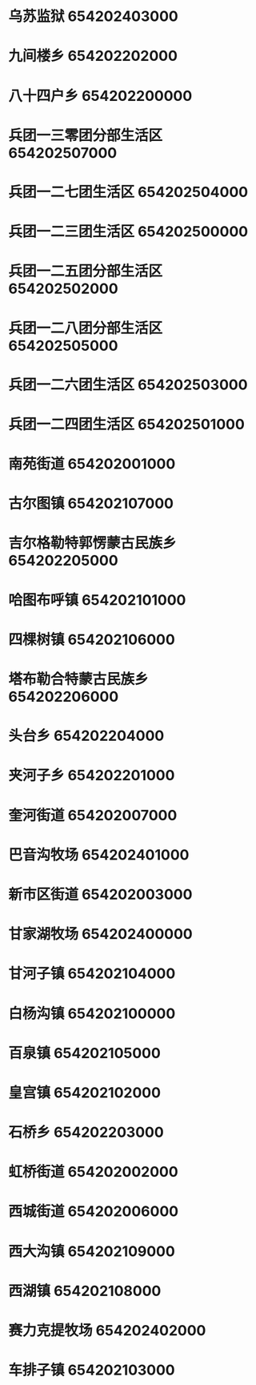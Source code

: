 # 乌苏监狱 654202403000
# 九间楼乡 654202202000
# 八十四户乡 654202200000
# 兵团一三零团分部生活区 654202507000
# 兵团一二七团生活区 654202504000
# 兵团一二三团生活区 654202500000
# 兵团一二五团分部生活区 654202502000
# 兵团一二八团分部生活区 654202505000
# 兵团一二六团生活区 654202503000
# 兵团一二四团生活区 654202501000
# 南苑街道 654202001000
# 古尔图镇 654202107000
# 吉尔格勒特郭愣蒙古民族乡 654202205000
# 哈图布呼镇 654202101000
# 四棵树镇 654202106000
# 塔布勒合特蒙古民族乡 654202206000
# 头台乡 654202204000
# 夹河子乡 654202201000
# 奎河街道 654202007000
# 巴音沟牧场 654202401000
# 新市区街道 654202003000
# 甘家湖牧场 654202400000
# 甘河子镇 654202104000
# 白杨沟镇 654202100000
# 百泉镇 654202105000
# 皇宫镇 654202102000
# 石桥乡 654202203000
# 虹桥街道 654202002000
# 西城街道 654202006000
# 西大沟镇 654202109000
# 西湖镇 654202108000
# 赛力克提牧场 654202402000
# 车排子镇 654202103000
